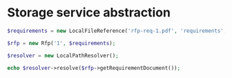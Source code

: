 # Storage service abstraction
 
```php
$requirements = new LocalFileReference('rfp-req-1.pdf', 'requirements', 'application/pdf');

$rfp = new Rfp('1', $requirements);

$resolver = new LocalPathResolver();

echo $resolver->resolve($rfp->getRequirementDocument());
```